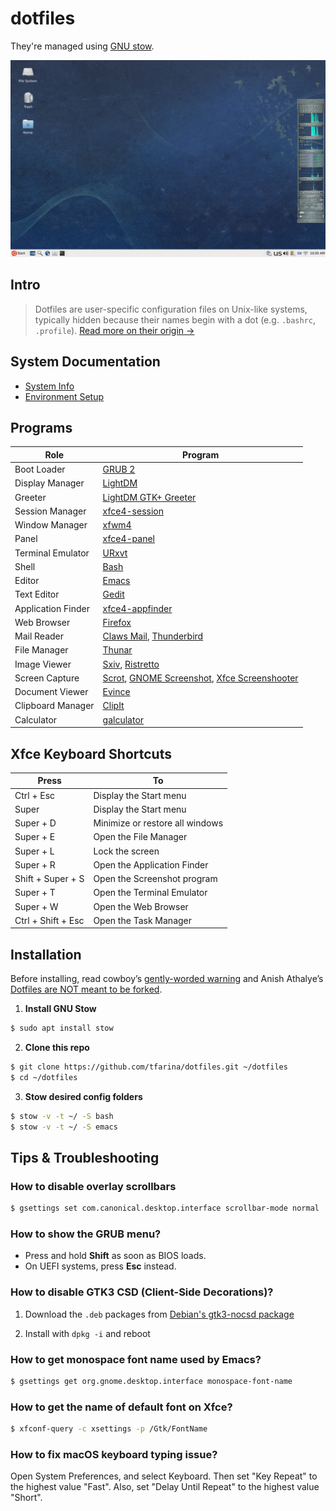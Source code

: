 # dotfiles

They're managed using [GNU stow](https://www.gnu.org/software/stow/).

![img desktop](screenshots/ubuntu_xfce_desktop_icon_position_web_browser_2025-07-22_10-05-35.png)

## Intro

> Dotfiles are user-specific configuration files on Unix-like systems,
> typically hidden because their names begin with a dot (e.g. `.bashrc`,
> `.profile`).
> [Read more on their origin →](./history_of_dotfiles.md)

## **System Documentation**
- [System Info](./system_info.md)
- [Environment Setup](./environment.md)

## Programs

| Role  | Program |
| ------------- | ------------- |
| Boot Loader | [GRUB 2](https://www.gnu.org/software/grub/index.html) |
| Display Manager | [LightDM](https://github.com/canonical/lightdm) |
| Greeter | [LightDM GTK+ Greeter](https://github.com/Xubuntu/lightdm-gtk-greeter) |
| Session Manager | [xfce4-session](https://docs.xfce.org/xfce/xfce4-session/start) |
| Window Manager | [xfwm4](https://docs.xfce.org/xfce/xfwm4/start) |
| Panel | [xfce4-panel](https://docs.xfce.org/xfce/xfce4-panel/start) |
| Terminal Emulator | [URxvt](http://software.schmorp.de/pkg/rxvt-unicode.html) |
| Shell | [Bash](https://www.gnu.org/software/bash/) |
| Editor | [Emacs](https://www.gnu.org/software/emacs/) |
| Text Editor | [Gedit](https://gitlab.gnome.org/World/gedit/gedit/-/tree/master) |
| Application Finder | [xfce4-appfinder](https://docs.xfce.org/xfce/xfce4-appfinder/start) |
| Web Browser | [Firefox](https://www.mozilla.org/en-US/firefox/new) |
| Mail Reader | [Claws Mail](https://www.claws-mail.org), [Thunderbird](https://www.thunderbird.net/en-US/) |
| File Manager | [Thunar](https://gitlab.xfce.org/xfce/thunar) |
| Image Viewer | [Sxiv](https://github.com/muennich/sxiv), [Ristretto](https://docs.xfce.org/apps/ristretto/start) |
| Screen Capture | [Scrot](https://github.com/dreamer/scrot), [GNOME Screenshot](https://gitlab.gnome.org/GNOME/gnome-screenshot), [Xfce Screenshooter](https://docs.xfce.org/apps/xfce4-screenshooter/start) |
| Document Viewer | [Evince](https://wiki.gnome.org/Apps/Evince) |
| Clipboard Manager | [ClipIt](https://github.com/CristianHenzel/ClipIt) |
| Calculator | [galculator](http://galculator.mnim.org/) |

## Xfce Keyboard Shortcuts

| Press         | To            |
| ------------- | ------------- |
| Ctrl + Esc  | Display the Start menu |
| Super | Display the Start menu |
| Super + D | Minimize or restore all windows |
| Super + E | Open the File Manager |
| Super + L | Lock the screen |
| Super + R | Open the Application Finder |
| Shift + Super + S | Open the Screenshot program |
| Super + T | Open the Terminal Emulator |
| Super + W | Open the Web Browser |
| Ctrl + Shift + Esc  | Open the Task Manager |

## Installation

Before installing, read cowboy’s [gently-worded warning](https://github.com/cowboy/dotfiles#heed-this-critically-important-warning-before-you-install) and Anish Athalye’s [Dotfiles are NOT meant to be forked](http://www.anishathalye.com/2014/08/03/managing-your-dotfiles/).

1. **Install GNU Stow**

```sh
$ sudo apt install stow
```

2. **Clone this repo**

```sh
$ git clone https://github.com/tfarina/dotfiles.git ~/dotfiles
$ cd ~/dotfiles
```

3. **Stow desired config folders**

```sh
$ stow -v -t ~/ -S bash
$ stow -v -t ~/ -S emacs
```

## Tips & Troubleshooting

### How to disable overlay scrollbars

```sh
$ gsettings set com.canonical.desktop.interface scrollbar-mode normal
```

### How to show the GRUB menu?

- Press and hold **Shift** as soon as BIOS loads.
- On UEFI systems, press **Esc** instead.

### How to disable GTK3 CSD (Client-Side Decorations)?

1. Download the `.deb` packages from [Debian's gtk3-nocsd package](https://packages.debian.org/trixie/all/gtk3-nocsd/download)

2. Install with `dpkg -i` and reboot

### How to get monospace font name used by Emacs?

```sh
$ gsettings get org.gnome.desktop.interface monospace-font-name
```

### How to get the name of default font on Xfce?

```sh
$ xfconf-query -c xsettings -p /Gtk/FontName
```

### How to fix macOS keyboard typing issue?

Open System Preferences, and select Keyboard. Then set "Key Repeat" to the
highest value "Fast". Also, set "Delay Until Repeat" to the highest value
"Short".

